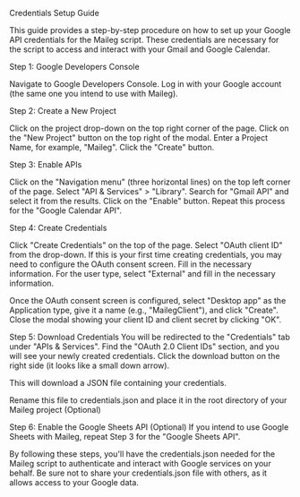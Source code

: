 Credentials Setup Guide

This guide provides a step-by-step procedure on how to set up your Google API credentials for the Maileg script. These credentials are necessary for the script to access and interact with your Gmail and Google Calendar.

Step 1: Google Developers Console

Navigate to Google Developers Console.
Log in with your Google account (the same one you intend to use with Maileg).

Step 2: Create a New Project

Click on the project drop-down on the top right corner of the page.
Click on the "New Project" button on the top right of the modal.
Enter a Project Name, for example, "Maileg".
Click the "Create" button.

Step 3: Enable APIs

Click on the "Navigation menu" (three horizontal lines) on the top left corner of the page.
Select "API & Services" > "Library".
Search for "Gmail API" and select it from the results. Click on the "Enable" button.
Repeat this process for the "Google Calendar API".

Step 4: Create Credentials

Click "Create Credentials" on the top of the page.
Select "OAuth client ID" from the drop-down.
If this is your first time creating credentials, you may need to configure the OAuth consent screen. Fill in the necessary information. For the user type, select "External" and fill in the necessary information.

Once the OAuth consent screen is configured, select "Desktop app" as the Application type, give it a name (e.g., "MailegClient"), and click "Create".
Close the modal showing your client ID and client secret by clicking "OK".


Step 5: Download Credentials
You will be redirected to the "Credentials" tab under "APIs & Services".
Find the "OAuth 2.0 Client IDs" section, and you will see your newly created credentials.
Click the download button on the right side (it looks like a small down arrow). 

This will download a JSON file containing your credentials.

Rename this file to credentials.json and place it in the root directory of your Maileg project (Optional)


Step 6: Enable the Google Sheets API (Optional)
If you intend to use Google Sheets with Maileg, repeat Step 3 for the "Google Sheets API".

By following these steps, you'll have the credentials.json needed for the Maileg script to authenticate and interact with Google services on your behalf. Be sure not to share your credentials.json file with others, as it allows access to your Google data.